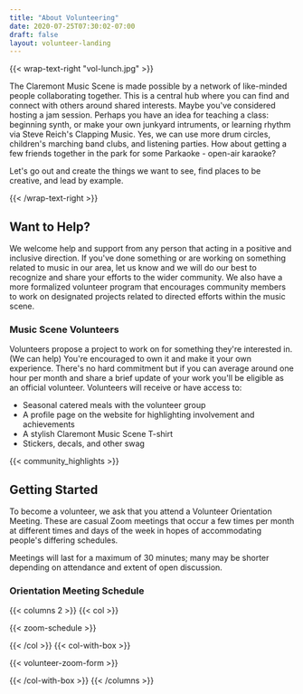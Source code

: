 ```yaml
---
title: "About Volunteering"
date: 2020-07-25T07:30:02-07:00
draft: false
layout: volunteer-landing
---
```

{{< wrap-text-right "vol-lunch.jpg" >}}

The Claremont Music Scene is made possible by a network of like-minded people collaborating together.  This is a central hub where 
you can find and connect with others around shared interests. Maybe you've considered hosting a jam session.  Perhaps you have 
an idea for teaching a class: beginning synth, or make your own junkyard intruments, or learning rhythm via Steve Reich's 
Clapping Music. Yes, we can use more drum circles, children's marching band clubs, and listening parties. How about getting a few 
friends together in the park for some Parkaoke - open-air karaoke?    
 
 Let's go out and create the things we want to see, find places to be creative, and lead by example.  
 
 {{< /wrap-text-right >}}


## Want to Help? 


We welcome help and support from any person that acting in a positive and inclusive direction.  If you've done something or 
are working on something related to music in our area, let us know and we will do our best to recognize and share your efforts to the wider
community. We also have a more formalized volunteer program that encourages community members to work on designated projects 
related to directed efforts within the music scene.

### Music Scene Volunteers

Volunteers propose a project to work on for something they're interested in. (We can help)  You're encouraged to own it and make it 
your own experience.   There's no hard commitment but if you can average around one hour per month and share a brief update of 
your work you'll be eligible as an official volunteer.  Volunteers will receive or have access to:

* Seasonal catered meals with the volunteer group
* A profile page on the website for highlighting involvement and achievements
* A stylish Claremont Music Scene T-shirt 
* Stickers, decals, and other swag

{{< community_highlights >}}

## Getting Started

To become a volunteer, we ask that you attend a Volunteer Orientation Meeting.  These are casual Zoom meetings that occur a few times 
per month at different times and days of the week in hopes of accommodating people's differing schedules. 

Meetings will last for a maximum of 30 minutes; many may be shorter depending on attendance and extent of open discussion. 

### Orientation Meeting Schedule 


{{< columns 2 >}}
{{< col >}}

{{< zoom-schedule >}}

{{< /col >}}
{{< col-with-box >}}

{{< volunteer-zoom-form >}}

{{< /col-with-box >}}
{{< /columns >}}
